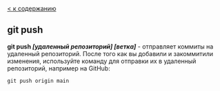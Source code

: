 [< к содержанию](./readme.md)

## git push

**git push *[удаленный репозиторий] [ветка]*** - отправляет коммиты на удаленный репозиторий.
После того как вы добавили и закоммитили изменения, используйте команду для отправки их в удаленный репозиторий, например на GitHub:

```
git push origin main  
```